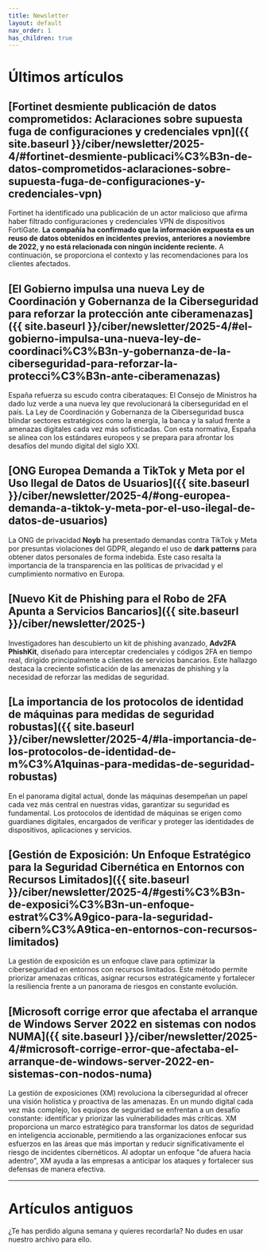 ```yaml
---
title: Newsletter
layout: default
nav_order: 1
has_children: true
---
```


# Últimos artículos

## [Fortinet desmiente publicación de datos comprometidos: Aclaraciones sobre supuesta fuga de configuraciones y credenciales vpn]({{ site.baseurl }}/ciber/newsletter/2025-4/#fortinet-desmiente-publicaci%C3%B3n-de-datos-comprometidos-aclaraciones-sobre-supuesta-fuga-de-configuraciones-y-credenciales-vpn)

Fortinet ha identificado una publicación de un actor malicioso que afirma haber filtrado configuraciones y credenciales VPN de dispositivos FortiGate. **La compañía ha confirmado que la información expuesta es un reuso de datos obtenidos en incidentes previos, anteriores a noviembre de 2022, y no está relacionada con ningún incidente reciente.** A continuación, se proporciona el contexto y las recomendaciones para los clientes afectados.

## [El Gobierno impulsa una nueva Ley de Coordinación y Gobernanza de la Ciberseguridad para reforzar la protección ante ciberamenazas]({{ site.baseurl }}/ciber/newsletter/2025-4/#el-gobierno-impulsa-una-nueva-ley-de-coordinaci%C3%B3n-y-gobernanza-de-la-ciberseguridad-para-reforzar-la-protecci%C3%B3n-ante-ciberamenazas)

España refuerza su escudo contra ciberataques: El Consejo de Ministros ha dado luz verde a una nueva ley que revolucionará la ciberseguridad en el país. La Ley de Coordinación y Gobernanza de la Ciberseguridad busca blindar sectores estratégicos como la energía, la banca y la salud frente a amenazas digitales cada vez más sofisticadas. Con esta normativa, España se alinea con los estándares europeos y se prepara para afrontar los desafíos del mundo digital del siglo XXI.

## [ONG Europea Demanda a TikTok y Meta por el Uso Ilegal de Datos de Usuarios]({{ site.baseurl }}/ciber/newsletter/2025-4/#ong-europea-demanda-a-tiktok-y-meta-por-el-uso-ilegal-de-datos-de-usuarios)

La ONG de privacidad <b>Noyb</b> ha presentado demandas contra TikTok y Meta por presuntas violaciones del GDPR, alegando el uso de <b>dark patterns</b> para obtener datos personales de forma indebida. Este caso resalta la importancia de la transparencia en las políticas de privacidad y el cumplimiento normativo en Europa.

## [Nuevo Kit de Phishing para el Robo de 2FA Apunta a Servicios Bancarios]({{ site.baseurl }}/ciber/newsletter/2025-)

Investigadores han descubierto un kit de phishing avanzado, <b>Adv2FA PhishKit</b>, diseñado para interceptar credenciales y códigos 2FA en tiempo real, dirigido principalmente a clientes de servicios bancarios. Este hallazgo destaca la creciente sofisticación de las amenazas de phishing y la necesidad de reforzar las medidas de seguridad.

## [La importancia de los protocolos de identidad de máquinas para medidas de seguridad robustas]({{ site.baseurl }}/ciber/newsletter/2025-4/#la-importancia-de-los-protocolos-de-identidad-de-m%C3%A1quinas-para-medidas-de-seguridad-robustas)

En el panorama digital actual, donde las máquinas desempeñan un papel cada vez más central en nuestras vidas, garantizar su seguridad es fundamental. Los protocolos de identidad de máquinas se erigen como guardianes digitales, encargados de verificar y proteger las identidades de dispositivos, aplicaciones y servicios.

## [Gestión de Exposición: Un Enfoque Estratégico para la Seguridad Cibernética en Entornos con Recursos Limitados]({{ site.baseurl }}/ciber/newsletter/2025-4/#gesti%C3%B3n-de-exposici%C3%B3n-un-enfoque-estrat%C3%A9gico-para-la-seguridad-cibern%C3%A9tica-en-entornos-con-recursos-limitados)

La gestión de exposición es un enfoque clave para optimizar la ciberseguridad en entornos con recursos limitados. Este método permite priorizar amenazas críticas, asignar recursos estratégicamente y fortalecer la resiliencia frente a un panorama de riesgos en constante evolución.

## [Microsoft corrige error que afectaba el arranque de Windows Server 2022 en sistemas con nodos NUMA]({{ site.baseurl }}/ciber/newsletter/2025-4/#microsoft-corrige-error-que-afectaba-el-arranque-de-windows-server-2022-en-sistemas-con-nodos-numa)

La gestión de exposiciones (XM) revoluciona la ciberseguridad al ofrecer una visión holística y proactiva de las amenazas. En un mundo digital cada vez más complejo, los equipos de seguridad se enfrentan a un desafío constante: identificar y priorizar las vulnerabilidades más críticas. XM proporciona un marco estratégico para transformar los datos de seguridad en inteligencia accionable, permitiendo a las organizaciones enfocar sus esfuerzos en las áreas que más importan y reducir significativamente el riesgo de incidentes cibernéticos. Al adoptar un enfoque "de afuera hacia adentro", XM ayuda a las empresas a anticipar los ataques y fortalecer sus defensas de manera efectiva.

---

# Artículos antiguos

¿Te has perdido alguna semana y quieres recordarla? No dudes en usar nuestro archivo para ello.
